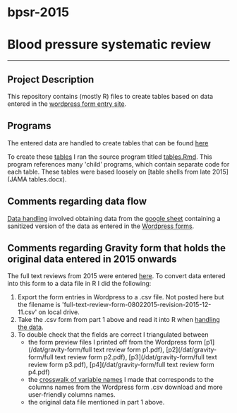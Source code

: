 # bpsr-2015
# Blood pressure systematic review
---

## Project Description

This repository contains (mostly R) files to create tables based on data entered in the [wordpress form entry site](https://bpsr.web.unc.edu/).

## Programs
The entered data are handled to create tables that can be found [here](https://avonholle.github.io/bpsr-2015/tables.html)

To create these [tables](https://avonholle.github.io/bpsr-2015/tables.html) I ran the source program titled [tables.Rmd](tables.Rmd). This program references many 'child' programs, which contain separate code for each table. These tables were based loosely on [table shells from late 2015](JAMA tables.docx).

## Comments regarding data flow

[Data handling](make-data.R) involved obtaining data from the [google sheet](https://docs.google.com/spreadsheets/d/11vikKzexfVU3hAoyXaUB4MO4gHUPJxT-nlw6j2azVYY/edit?usp=sharing) containing a sanitized version of the data as entered in the [Wordpress forms](https://bpsr.web.unc.edu/).

## Comments regarding Gravity form that holds the original data entered in 2015 onwards

The full text reviews from 2015 were entered [here](https://bpsr.web.unc.edu/). To convert data entered into this form to a data file in R I did the following:
  1. Export the form entries in Wordpress to a .csv file. Not posted here but the filename is 'full-text-review-form-08022015-revision-2015-12-11.csv' on local drive.
  2. Take the .csv form from part 1 above and read it into R when [handling the data](make-data.R).
  3. To double check that the fields are correct I triangulated between 
      - the form preview files I printed off from the Wordpress form [p1](/dat/gravity-form/full text review form p1.pdf), [p2](/dat/gravity-form/full text review form p2.pdf), [p3](/dat/gravity-form/full text review form p3.pdf), [p4](/dat/gravity-form/full text review form p4.pdf)
      - the [crosswalk of variable names](/dat/gravity-form/variable-crosswalk.csv) I made that corresponds to the columns names from the Wordpress form .csv download and more user-friendly columns names.
      - the original data file mentioned in part 1 above.
  


